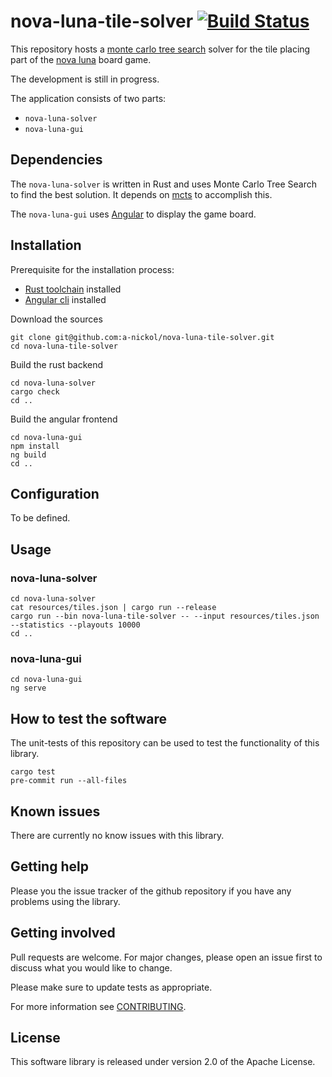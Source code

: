 # nova-luna-tile-solver [![Build Status](https://app.travis-ci.com/a-nickol/nova-luna-tile-solver.svg?branch=main)](https://app.travis-ci.com/a-nickol/nova-luna-tile-solver)

This repository hosts a [monte carlo tree search] solver for the tile placing part of the [nova luna] board game.

The development is still in progress.

The application consists of two parts:

- `nova-luna-solver`
- `nova-luna-gui`

[monte carlo tree search]: https://en.wikipedia.org/wiki/Monte_Carlo_tree_search
[nova luna]: https://de.wikipedia.org/wiki/Nova_Luna

## Dependencies

The `nova-luna-solver` is written in Rust and uses Monte Carlo Tree Search to find the best solution. It depends on [mcts] to accomplish this.

The `nova-luna-gui` uses [Angular][angular] to display the game board.

[mcts]: https://crates.io/crates/mcts
[angular]: https://angular.io/

## Installation

Prerequisite for the installation process:

- [Rust toolchain](https://rustup.rs/) installed
- [Angular cli](https://angular.io/cli) installed

Download the sources

    git clone git@github.com:a-nickol/nova-luna-tile-solver.git
    cd nova-luna-tile-solver

Build the rust backend

    cd nova-luna-solver
    cargo check
    cd ..

Build the angular frontend

    cd nova-luna-gui
    npm install
    ng build
    cd ..

## Configuration

To be defined.

## Usage

### nova-luna-solver

    cd nova-luna-solver
    cat resources/tiles.json | cargo run --release
    cargo run --bin nova-luna-tile-solver -- --input resources/tiles.json --statistics --playouts 10000
    cd ..

### nova-luna-gui

    cd nova-luna-gui
    ng serve

## How to test the software

The unit-tests of this repository can be used to test the functionality of this library.

    cargo test
    pre-commit run --all-files

## Known issues

There are currently no know issues with this library.

## Getting help

Please you the issue tracker of the github repository if you have any problems using the library.

## Getting involved

Pull requests are welcome. For major changes, please open an issue first to discuss what you would like to change.

Please make sure to update tests as appropriate.

For more information see [CONTRIBUTING](CONTRIBUTING.md).

## License

This software library is released under version 2.0 of the Apache License.
